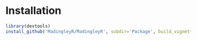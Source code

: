 # Installation



```r
library(devtools)
install_github('MadingleyR/MadingleyR', subdir='Package', build_vignettes = F)
```

